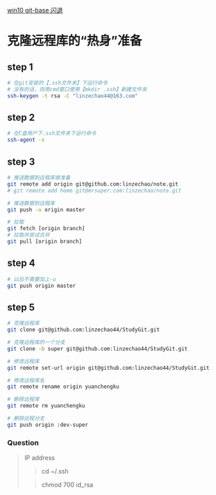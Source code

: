 [win10 git-base 闪退](https://blog.csdn.net/liruda/article/details/79382822)

# 克隆远程库的“热身”准备


## step 1
```bash
# 在git安装的【.ssh文件夹】下运行命令
# 没有的话，则用cmd窗口使用【mkdir .ssh】新建文件夹
ssh-keygen -t rsa -C "linzechao44@163.com"
```


## step 2
```bash
# 在C盘用户下.ssh文件夹下运行命令
ssh-agent -s
```


## step 3
```bash
# 推送数据到远程库做准备
git remote add origin git@github.com:linzechao/note.git
# git remote add home git@mrsuper.com:linzechao/note.git

# 推送数据到远程库
git push -u origin master

# 拉取
git fetch [origin branch]
# 拉取并尝试合并
git pull [origin branch]
```


## step 4
```bash
# 以后不需要加上-u
git push origin master
```


## step 5
```bash
# 克隆远程库
git clone git@github.com:linzechao44/StudyGit.git

# 克隆远程库的一个分支
git clone -b super git@github.com:linzechao44/StudyGit.git

# 修改远程库
git remote set-url origin git@github.com:linzechao44/StudyGit.git

# 修改远程库名
git remote rename origin yuanchengku

# 删除远程库
git remote rm yuanchengku

# 删除远程分支
git push origin :dev-super
```




### Question
> IP address
>
> > cd ~/.ssh
>
> > chmod 700 id_rsa

